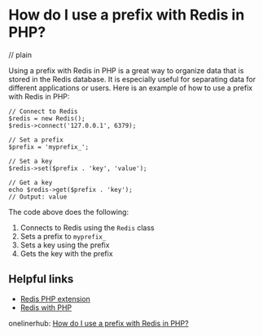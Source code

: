 # How do I use a prefix with Redis in PHP?
// plain

Using a prefix with Redis in PHP is a great way to organize data that is stored in the Redis database. It is especially useful for separating data for different applications or users. Here is an example of how to use a prefix with Redis in PHP:

```
// Connect to Redis
$redis = new Redis();
$redis->connect('127.0.0.1', 6379);

// Set a prefix
$prefix = 'myprefix_';

// Set a key
$redis->set($prefix . 'key', 'value');

// Get a key
echo $redis->get($prefix . 'key');
// Output: value
```

The code above does the following:
1. Connects to Redis using the `Redis` class
2. Sets a prefix to `myprefix_`
3. Sets a key using the prefix
4. Gets the key with the prefix

## Helpful links
- [Redis PHP extension](https://redis.io/clients/php)
- [Redis with PHP](https://www.tutorialspoint.com/redis/redis_php.htm)

onelinerhub: [How do I use a prefix with Redis in PHP?](https://onelinerhub.com/predis/how-do-i-use-a-prefix-with-redis-in-php)